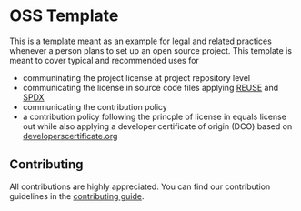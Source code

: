 # OSS Template

This is a template meant as an example for legal and related practices whenever a person plans to set up an open source project. This template is meant to cover typical and recommended uses for
* communinating the project license at project repository level
* communicating the license in source code files applying [REUSE](https://reuse.software/) and [SPDX](https://spdx.org/)
* communicating the contribution policy
* a contribution policy following the princple of license in equals license out while also applying a developer certificate of origin (DCO) based on [developerscertificate.org](https://developercertificate.org/)

## Contributing

All contributions are highly appreciated. You can find our contribution guidelines in the
[contributing guide](./CONTRIBUTING.md).
